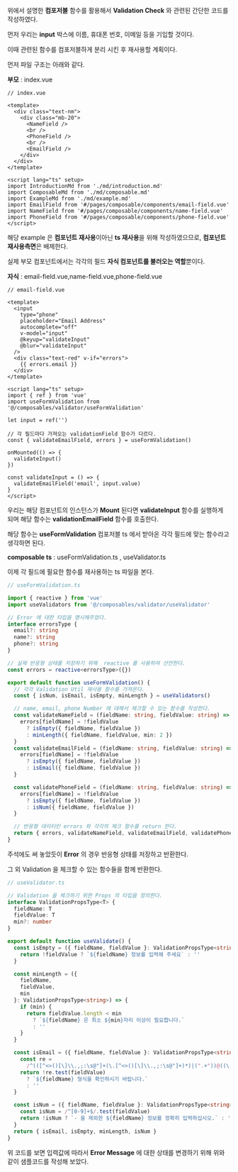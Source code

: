 위에서 설명한 **컴포저블** 함수를 활용해서 **Validation Check** 와 관련된 간단한 코드를 작성하였다.

먼저 우리는 **input** 박스에 이름, 휴대폰 번호, 이메일 등을 기입할 것이다.

이때 관련된 함수를 컴포저블하게 분리 시킨 후 재사용할 계획이다.

먼저 파일 구조는 아래와 같다.

**부모** : index.vue

```vue
// index.vue

<template>
  <div class="text-nm">
    <div class="mb-20">
      <NameField />
      <br />
      <PhoneField />
      <br />
      <EmailField />
    </div>
  </div>
</template>

<script lang="ts" setup>
import IntroductionMd from './md/introduction.md'
import ComposableMd from './md/composable.md'
import ExampleMd from './md/example.md'
import EmailField from '#/pages/composable/components/email-field.vue'
import NameField from '#/pages/composable/components/name-field.vue'
import PhoneField from '#/pages/composable/components/phone-field.vue'
</script>

```

해당 example 은 **컴포넌트 재사용**이아닌 **ts 재사용**을 위해 작성하였으므로, **컴포넌트 재사용측면**은 배제한다.

실제 부모 컴포넌트에서는 각각의 필드 **자식 컴포넌트를 불러오는 역할**뿐이다.

**자식** : email-field.vue,name-field.vue,phone-field.vue

```vue
// email-field.vue

<template>
  <input
    type="phone"
    placeholder="Email Address"
    autocomplete="off"
    v-model="input"
    @keyup="validateInput"
    @blur="validateInput"
  />
  <div class="text-red" v-if="errors">
    {{ errors.email }}
  </div>
</template>

<script lang="ts" setup>
import { ref } from 'vue'
import useFormValidation from '@/composables/validator/useFormValidation'

let input = ref('')

// 각 필드마다 가져오는 validationField 함수가 다르다.
const { validateEmailField, errors } = useFormValidation()

onMounted(() => {
  validateInput()
})

const validateInput = () => {
  validateEmailField('email', input.value)
}
</script>

```

우리는 해당 컴포넌트의 인스턴스가 **Mount** 된다면 **validateInput** 함수를 실행하게 되며 해당 함수는 **validationEmailField** 함수를 호출한다.

해당 함수는 **useFormValidation** 컴포저블 ts 에서 받아온 각각 필드에 맞는 함수라고 생각하면 된다.

**composable ts** : useFormValidation.ts , useValidator.ts

이제 각 필드에 필요한 함수를 재사용하는 ts 파일을 본다.

```ts
// useFormValidation.ts

import { reactive } from 'vue'
import useValidators from '@/composables/validator/useValidator'

// Error 에 대한 타입을 명시해주었다.
interface errorsType {
  email?: string
  name?: string
  phone?: string
}

// 실제 반응형 상태를 저장하기 위해  reactive 를 사용하여 선언한다. 
const errors = reactive<errorsType>({})

export default function useFormValidation() {
  // 각각 Validation Util 재사용 함수를 가져온다.
  const { isNum, isEmail, isEmpty, minLength } = useValidators()

  // name, email, phone Number 에 대해서 체크할 수 있는 함수를 작성한다.
  const validateNameField = (fieldName: string, fieldValue: string) => {
    errors[fieldName] = !fieldValue
      ? isEmpty({ fieldName, fieldValue })
      : minLength({ fieldName, fieldValue, min: 2 })
  }
  const validateEmailField = (fieldName: string, fieldValue: string) => {
    errors[fieldName] = !fieldValue
      ? isEmpty({ fieldName, fieldValue })
      : isEmail({ fieldName, fieldValue })
  }

  const validatePhoneField = (fieldName: string, fieldValue: string) => {
    errors[fieldName] = !fieldValue
      ? isEmpty({ fieldName, fieldValue })
      : isNum({ fieldName, fieldValue })
  }

  // 반응형 데이터인 errors 와 각각의 체크 함수를 return 한다.
  return { errors, validateNameField, validateEmailField, validatePhoneField }
}


```

주석에도 써 놓았듯이 **Error** 의 경우 반응형 상태를 저장하고 반환한다.

그 외 Validation 을 체크할 수 있는 함수들을 함께 반환한다.

```ts
// useValidator.ts

// Validation 을 체크하기 위한 Props 의 타입을 정의한다.
interface ValidationPropsType<T> {
  fieldName: T
  fieldValue: T
  min?: number
}

export default function useValidate() {
  const isEmpty = ({ fieldName, fieldValue }: ValidationPropsType<string>) => {
    return !fieldValue ? `${fieldName} 정보를 입력해 주세요` : ''
  }

  const minLength = ({
    fieldName,
    fieldValue,
    min
  }: ValidationPropsType<string>) => {
    if (min) {
      return fieldValue.length < min
        ? `${fieldName} 은 최소 ${min}자리 이상이 필요합니다.`
        : ''
    }
  }

  const isEmail = ({ fieldName, fieldValue }: ValidationPropsType<string>) => {
    const re =
      /^(([^<>()[\]\\.,;:\s@"]+(\.[^<>()[\]\\.,;:\s@"]+)*)|(".+"))@((\[[0-9]{1,3}\.[0-9]{1,3}\.[0-9]{1,3}\.[0-9]{1,3}\])|(([a-zA-Z\-0-9]+\.)+[a-zA-Z]{2,}))$/
    return !re.test(fieldValue)
      ? `${fieldName} 형식을 확인하시기 바랍니다.`
      : ''
  }

  const isNum = ({ fieldName, fieldValue }: ValidationPropsType<string>) => {
    const isNum = /^[0-9]+$/.test(fieldValue)
    return !isNum ? `- 을 제외한 ${fieldName} 정보를 정확히 입력하십시오.` : ''
  }
  return { isEmail, isEmpty, minLength, isNum }
}

```

위 코드를 보면 입력값에 따라서 **Error Message** 에 대한 상태를 변경하기 위해 위와 같이 샘플코드를 작성해 보았다.


